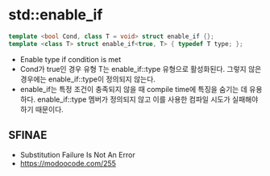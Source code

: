 # std::enable_if

```cpp
template <bool Cond, class T = void> struct enable_if {};
template <class T> struct enable_if<true, T> { typedef T type; };
```

- Enable type if condition is met
- Cond가 true인 경우 유형 T는 enable_if::type 유형으로 활성화된다.
  그렇지 않은 경우에는 enable_if::type이 정의되지 않는다.
- enable_if는 특정 조건이 충족되지 않을 때 compile time에 특징을 숨기는 데 유용하다.
  enable_if::type 멤버가 정의되지 않고 이를 사용한 컴파일 시도가 실패해야 하기 때문이다.

## SFINAE
- Substitution Failure Is Not An Error
- https://modoocode.com/255
